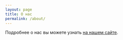 ```yaml
---
layout: page
title: О нас
permalink: /about/
---
```



Подробнее о нас вы можете узнать [на нашем сайте](http://fora-soft.com).
